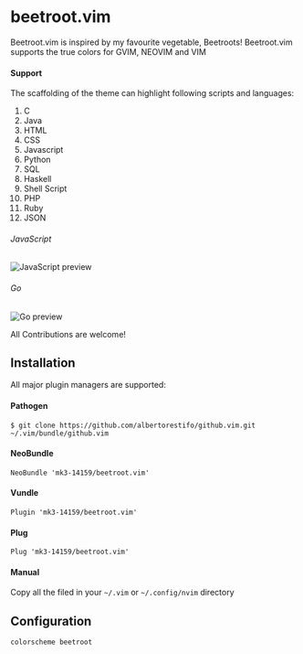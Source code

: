 # beetroot.vim

Beetroot.vim is inspired by my favourite vegetable, Beetroots!
Beetroot.vim supports the true colors for GVIM, NEOVIM and VIM

#### Support

The scaffolding of the theme can highlight following scripts and languages:

1) C
2) Java
3) HTML
4) CSS
5) Javascript
6) Python
7) SQL
8) Haskell
9) Shell Script
10) PHP
11) Ruby
12) JSON

###### JavaScript

![JavaScript preview]()

###### Go

![Go preview]()



All Contributions are welcome!

## Installation

All major plugin managers are supported:

#### Pathogen

```
$ git clone https://github.com/albertorestifo/github.vim.git ~/.vim/bundle/github.vim
```

#### NeoBundle

```
NeoBundle 'mk3-14159/beetroot.vim'
```

#### Vundle

```
Plugin 'mk3-14159/beetroot.vim'
```

#### Plug

```
Plug 'mk3-14159/beetroot.vim'
```

#### Manual

Copy all the filed in your `~/.vim` or `~/.config/nvim` directory


## Configuration


```vim
colorscheme beetroot
```
